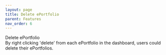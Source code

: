 ```yaml
---
layout: page
title: Delete ePortfolio
parent: Features
nav_order: 6
---
```


Delete ePortfolio                                  
By right clicking 'delete' from each ePortfolio in the dashboard, users could delete their ePortfolios.      
